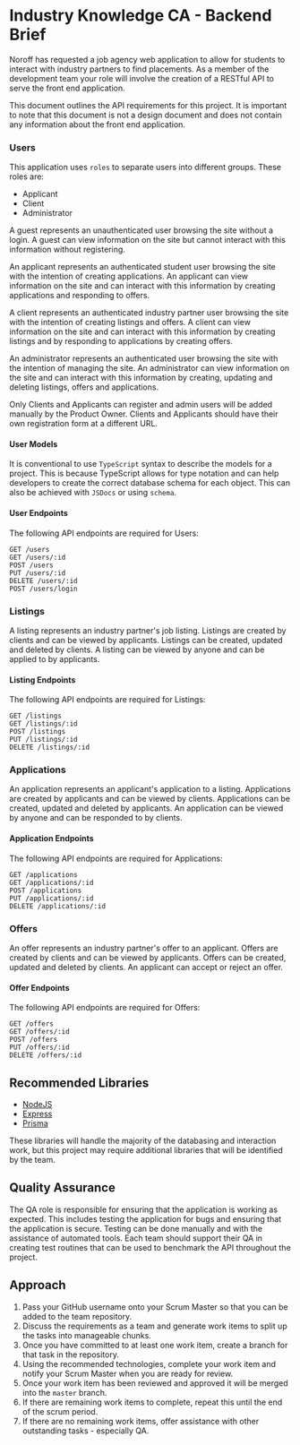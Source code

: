 # Industry Knowledge CA - Backend Brief

Noroff has requested a job agency web application to allow for students to interact with industry partners to find placements. As a member of the development team your role will involve the creation of a RESTful API to serve the front end application.

This document outlines the API requirements for this project. It is important to note that this document is not a design document and does not contain any information about the front end application.

### Users

This application uses `roles` to separate users into different groups. These roles are:

- Applicant
- Client
- Administrator

A guest represents an unauthenticated user browsing the site without a login. A guest can view information on the site but cannot interact with this information without registering.

An applicant represents an authenticated student user browsing the site with the intention of creating applications. An applicant can view information on the site and can interact with this information by creating applications and responding to offers.

A client represents an authenticated industry partner user browsing the site with the intention of creating listings and offers. A client can view information on the site and can interact with this information by creating listings and by responding to applications by creating offers.

An administrator represents an authenticated user browsing the site with the intention of managing the site. An administrator can view information on the site and can interact with this information by creating, updating and deleting listings, offers and applications.

Only Clients and Applicants can register and admin users will be added manually by the Product Owner. Clients and Applicants should have their own registration form at a different URL.

#### User Models

It is conventional to use `TypeScript` syntax to describe the models for a project. This is because TypeScript allows for type notation and can help developers to create the correct database schema for each object. This can also be achieved with `JSDocs` or using `schema`.

#### User Endpoints

The following API endpoints are required for Users:

```
GET /users
GET /users/:id
POST /users
PUT /users/:id
DELETE /users/:id
POST /users/login
```

### Listings

A listing represents an industry partner's job listing. Listings are created by clients and can be viewed by applicants. Listings can be created, updated and deleted by clients. A listing can be viewed by anyone and can be applied to by applicants.

#### Listing Endpoints

The following API endpoints are required for Listings:

```
GET /listings
GET /listings/:id
POST /listings
PUT /listings/:id
DELETE /listings/:id
```

### Applications

An application represents an applicant's application to a listing. Applications are created by applicants and can be viewed by clients. Applications can be created, updated and deleted by applicants. An application can be viewed by anyone and can be responded to by clients.

#### Application Endpoints

The following API endpoints are required for Applications:

```
GET /applications
GET /applications/:id
POST /applications
PUT /applications/:id
DELETE /applications/:id
```

### Offers

An offer represents an industry partner's offer to an applicant. Offers are created by clients and can be viewed by applicants. Offers can be created, updated and deleted by clients. An applicant can accept or reject an offer.

#### Offer Endpoints

The following API endpoints are required for Offers:

```
GET /offers
GET /offers/:id
POST /offers
PUT /offers/:id
DELETE /offers/:id
```

## Recommended Libraries

- [NodeJS](https://nodejs.org/en/)
- [Express](https://expressjs.com/)
- [Prisma](https://www.prisma.io/)

These libraries will handle the majority of the databasing and interaction work, but this project may require additional libraries that will be identified by the team.

## Quality Assurance

The QA role is responsible for ensuring that the application is working as expected. This includes testing the application for bugs and ensuring that the application is secure. Testing can be done manually and with the assistance of automated tools. Each team should support their QA in creating test routines that can be used to benchmark the API throughout the project.

## Approach

1. Pass your GitHub username onto your Scrum Master so that you can be added to the team repository.
2. Discuss the requirements as a team and generate work items to split up the tasks into manageable chunks.
3. Once you have committed to at least one work item, create a branch for that task in the repository.
4. Using the recommended technologies, complete your work item and notify your Scrum Master when you are ready for review.
5. Once your work item has been reviewed and approved it will be merged into the `master` branch.
6. If there are remaining work items to complete, repeat this until the end of the scrum period.
7. If there are no remaining work items, offer assistance with other outstanding tasks - especially QA.
